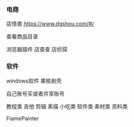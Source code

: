 ### 电商

店怪兽  https://www.dgshou.com/#/

查看商品目录

浏览器插件   店查查  店侦探











### 软件

windows软件  果核剥壳



自己账号买或者共享账号

教程类  吉他 剪辑  素描   小吃类
软件类
素材类
资料类





FlamePainter



